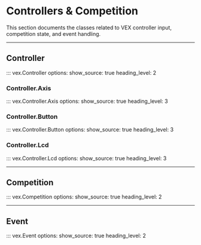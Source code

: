 # Controllers & Competition

This section documents the classes related to VEX controller input, competition state, and event handling.

---

## Controller

::: vex.Controller
    options:
      show_source: true
      heading_level: 2

### Controller.Axis

::: vex.Controller.Axis
    options:
      show_source: true
      heading_level: 3

### Controller.Button

::: vex.Controller.Button
    options:
      show_source: true
      heading_level: 3

### Controller.Lcd

::: vex.Controller.Lcd
    options:
      show_source: true
      heading_level: 3

---

## Competition

::: vex.Competition
    options:
      show_source: true
      heading_level: 2

---

## Event

::: vex.Event
    options:
      show_source: true
      heading_level: 2
